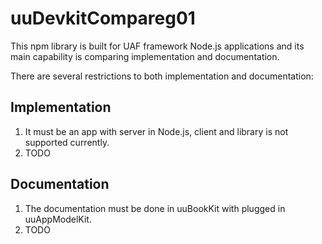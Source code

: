 # uuDevkitCompareg01

This npm library is built for UAF framework Node.js applications
and its main capability is comparing implementation and documentation.

There are several restrictions to both implementation and documentation:

## Implementation
1. It must be an app with server in Node.js, client and library is not 
supported currently.
2. TODO

## Documentation
1. The documentation must be done in uuBookKit with plugged in uuAppModelKit.
2. TODO
